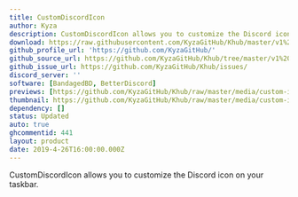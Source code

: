 ```yaml
---
title: CustomDiscordIcon
author: Kyza
description: CustomDiscordIcon allows you to customize the Discord icon on your taskbar.
download: https://raw.githubusercontent.com/KyzaGitHub/Khub/master/v1%20Plugins/CustomDiscordIcon/CustomDiscordIcon.plugin.js
github_profile_url: 'https://github.com/KyzaGitHub/'
github_source_url: https://github.com/KyzaGitHub/Khub/tree/master/v1%20Plugins/CustomDiscordIcon
github_issue_url: https://github.com/KyzaGitHub/Khub/issues/
discord_server: ''
software: [BandagedBD, BetterDiscord]
previews: [https://github.com/KyzaGitHub/Khub/raw/master/media/custom-icon.png]
thumbnail: https://github.com/KyzaGitHub/Khub/raw/master/media/custom-icon.png
dependency: []
status: Updated
auto: true
ghcommentid: 441
layout: product
date: 2019-4-26T16:00:00.000Z
---
```

CustomDiscordIcon allows you to customize the Discord icon on your taskbar.
